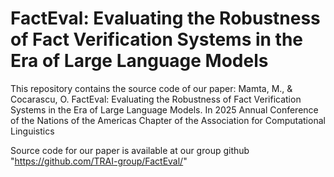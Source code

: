 # FactEval: Evaluating the Robustness of Fact Verification Systems in the Era of Large Language Models

This repository contains the source code of our paper:
Mamta, M., & Cocarascu, O. FactEval: Evaluating the Robustness of Fact Verification Systems in the Era of Large Language Models. In 2025 Annual Conference of the Nations of the Americas Chapter of the Association for Computational Linguistics

Source code for our paper is available at our group github "https://github.com/TRAI-group/FactEval/"
